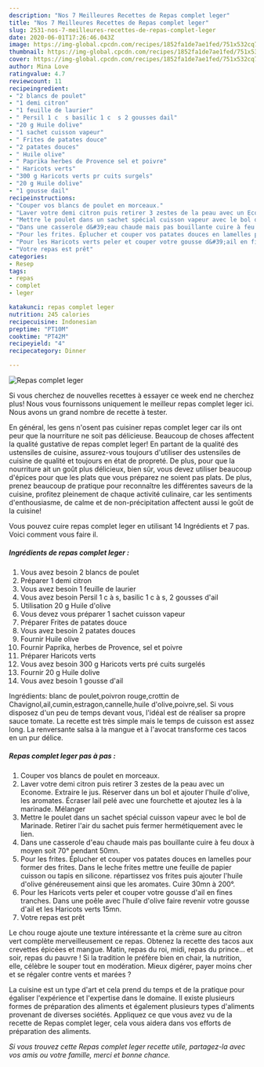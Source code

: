 ```yaml
---
description: "Nos 7 Meilleures Recettes de Repas complet leger"
title: "Nos 7 Meilleures Recettes de Repas complet leger"
slug: 2531-nos-7-meilleures-recettes-de-repas-complet-leger
date: 2020-06-01T17:26:46.043Z
image: https://img-global.cpcdn.com/recipes/1852fa1de7ae1fed/751x532cq70/repas-complet-leger-photo-principale-de-la-recette.jpg
thumbnail: https://img-global.cpcdn.com/recipes/1852fa1de7ae1fed/751x532cq70/repas-complet-leger-photo-principale-de-la-recette.jpg
cover: https://img-global.cpcdn.com/recipes/1852fa1de7ae1fed/751x532cq70/repas-complet-leger-photo-principale-de-la-recette.jpg
author: Mina Love
ratingvalue: 4.7
reviewcount: 11
recipeingredient:
- "2 blancs de poulet"
- "1 demi citron"
- "1 feuille de laurier"
- " Persil 1 c  s basilic 1 c  s 2 gousses dail"
- "20 g Huile dolive"
- "1 sachet cuisson vapeur"
- " Frites de patates douce"
- "2 patates douces"
- " Huile olive"
- " Paprika herbes de Provence sel et poivre"
- " Haricots verts"
- "300 g Haricots verts pr cuits surgels"
- "20 g Huile dolive"
- "1 gousse dail"
recipeinstructions:
- "Couper vos blancs de poulet en morceaux."
- "Laver votre demi citron puis retirer 3 zestes de la peau avec un Econome. Extraire le jus. Réserver dans un bol et ajouter l&#39;huile d&#39;olive, les aromates. Écraser lail pelé avec une fourchette et ajoutez les à la marinade. Mélanger"
- "Mettre le poulet dans un sachet spécial cuisson vapeur avec le bol de Marinade. Retirer l&#39;air du sachet puis fermer hermétiquement avec le lien."
- "Dans une casserole d&#39;eau chaude mais pas bouillante cuire à feu doux à moyen soit 70° pendant 50mn."
- "Pour les frites. Éplucher et couper vos patates douces en lamelles pour former des frites. Dans le leche frites mettre une feuille de papier cuisson ou tapis en silicone. répartissez vos frites puis ajouter l&#39;huile d&#39;olive généreusement ainsi que les aromates. Cuire 30mn à 200°."
- "Pour les Haricots verts peler et couper votre gousse d&#39;ail en fines tranches. Dans une poêle avec l&#39;huile d&#39;olive faire revenir votre gousse d&#39;ail et les Haricots verts 15mn."
- "Votre repas est prêt"
categories:
- Resep
tags:
- repas
- complet
- leger

katakunci: repas complet leger 
nutrition: 245 calories
recipecuisine: Indonesian
preptime: "PT10M"
cooktime: "PT42M"
recipeyield: "4"
recipecategory: Dinner

---
```



![Repas complet leger](https://img-global.cpcdn.com/recipes/1852fa1de7ae1fed/751x532cq70/repas-complet-leger-photo-principale-de-la-recette.jpg)

Si vous cherchez de nouvelles recettes à essayer ce week end ne cherchez plus! Nous vous fournissons uniquement le meilleur repas complet leger ici. Nous avons un grand nombre de recette à tester.

En général, les gens n'osent pas cuisiner repas complet leger car ils ont peur que la nourriture ne soit pas délicieuse. Beaucoup de choses affectent la qualité gustative de repas complet leger! En partant de la qualité des ustensiles de cuisine, assurez-vous toujours d'utiliser des ustensiles de cuisine de qualité et toujours en état de propreté. De plus, pour que la nourriture ait un goût plus délicieux, bien sûr, vous devez utiliser beaucoup d'épices pour que les plats que vous préparez ne soient pas plats. De plus, prenez beaucoup de pratique pour reconnaître les différentes saveurs de la cuisine, profitez pleinement de chaque activité culinaire, car les sentiments d'enthousiasme, de calme et de non-précipitation affectent aussi le goût de la cuisine!

<!--inarticleads1-->

Vous pouvez cuire repas complet leger en utilisant 14 Ingrédients et 7 pas. Voici comment vous faire il.

##### Ingrédients de repas complet leger :

1. Vous avez besoin 2 blancs de poulet
1. Préparer 1 demi citron
1. Vous avez besoin 1 feuille de laurier
1. Vous avez besoin  Persil 1 c à s, basilic 1 c à s, 2 gousses d&#39;ail
1. Utilisation 20 g Huile d&#39;olive
1. Vous devez vous préparer 1 sachet cuisson vapeur
1. Préparer  Frites de patates douce
1. Vous avez besoin 2 patates douces
1. Fournir  Huile olive
1. Fournir  Paprika, herbes de Provence, sel et poivre
1. Préparer  Haricots verts
1. Vous avez besoin 300 g Haricots verts pré cuits surgelés
1. Fournir 20 g Huile dolive
1. Vous avez besoin 1 gousse d&#39;ail


Ingrédients: blanc de poulet,poivron rouge,crottin de Chavignol,ail,cumin,estragon,cannelle,huile d&#39;olive,poivre,sel. Si vous disposez d&#39;un peu de temps devant vous, l&#39;idéal est de réaliser sa propre sauce tomate. La recette est très simple mais le temps de cuisson est assez long. La renversante salsa à la mangue et à l&#39;avocat transforme ces tacos en un pur délice. 

<!--inarticleads2-->

##### Repas complet leger pas à pas :

1. Couper vos blancs de poulet en morceaux.
1. Laver votre demi citron puis retirer 3 zestes de la peau avec un Econome. Extraire le jus. Réserver dans un bol et ajouter l&#39;huile d&#39;olive, les aromates. Écraser lail pelé avec une fourchette et ajoutez les à la marinade. Mélanger
1. Mettre le poulet dans un sachet spécial cuisson vapeur avec le bol de Marinade. Retirer l&#39;air du sachet puis fermer hermétiquement avec le lien.
1. Dans une casserole d&#39;eau chaude mais pas bouillante cuire à feu doux à moyen soit 70° pendant 50mn.
1. Pour les frites. Éplucher et couper vos patates douces en lamelles pour former des frites. Dans le leche frites mettre une feuille de papier cuisson ou tapis en silicone. répartissez vos frites puis ajouter l&#39;huile d&#39;olive généreusement ainsi que les aromates. Cuire 30mn à 200°.
1. Pour les Haricots verts peler et couper votre gousse d&#39;ail en fines tranches. Dans une poêle avec l&#39;huile d&#39;olive faire revenir votre gousse d&#39;ail et les Haricots verts 15mn.
1. Votre repas est prêt


Le chou rouge ajoute une texture intéressante et la crème sure au citron vert complète merveilleusement ce repas. Obtenez la recette des tacos aux crevettes épicées et mangue. Matin, repas du roi, midi, repas du prince… et soir, repas du pauvre ! Si la tradition le préfère bien en chair, la nutrition, elle, célèbre le souper tout en modération. Mieux digérer, payer moins cher et se régaler contre vents et marées ? 

<!--inarticleads1-->

<p>
La cuisine est un type d'art et cela prend du temps et de la pratique pour égaliser l'expérience et l'expertise dans le domaine. Il existe plusieurs formes de préparation des aliments et également plusieurs types d'aliments provenant de diverses sociétés. Appliquez ce que vous avez vu de la recette de Repas complet leger, cela vous aidera dans vos efforts de préparation des aliments.
</p>

<p>
<i>Si vous trouvez cette Repas complet leger recette utile, partagez-la avec vos amis ou votre famille, merci et bonne chance.</i>
</p>

